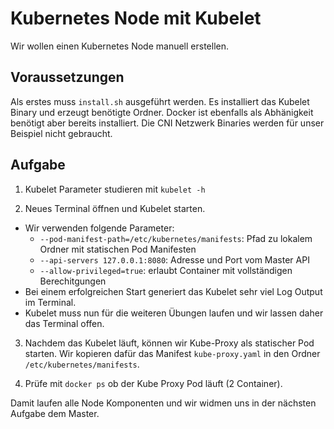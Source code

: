 # Kubernetes Node mit Kubelet

Wir wollen einen Kubernetes Node manuell erstellen.

## Voraussetzungen

Als erstes muss `install.sh` ausgeführt werden. Es installiert das Kubelet Binary und erzeugt benötigte Ordner. Docker ist ebenfalls als Abhänigkeit benötigt aber bereits installiert. Die CNI Netzwerk Binaries werden für unser Beispiel nicht gebraucht.

## Aufgabe

1. Kubelet Parameter studieren mit `kubelet -h`

2. Neues Terminal öffnen und Kubelet starten.
  * Wir verwenden folgende Parameter:
    * `--pod-manifest-path=/etc/kubernetes/manifests`: Pfad zu lokalem Ordner mit statischen Pod Manifesten
    * `--api-servers 127.0.0.1:8080`: Adresse und Port vom Master API
    * `--allow-privileged=true`: erlaubt Container mit vollständigen Berechitgungen
  * Bei einem erfolgreichen Start generiert das Kubelet sehr viel Log Output im Terminal.
  * Kubelet muss nun für die weiteren Übungen laufen und wir lassen daher das Terminal offen.

3. Nachdem das Kubelet läuft, können wir Kube-Proxy als statischer Pod starten. Wir kopieren dafür das Manifest `kube-proxy.yaml` in den Ordner `/etc/kubernetes/manifests`.

4. Prüfe mit `docker ps` ob der Kube Proxy Pod läuft (2 Container).

Damit laufen alle Node Komponenten und wir widmen uns in der nächsten Aufgabe dem Master.


